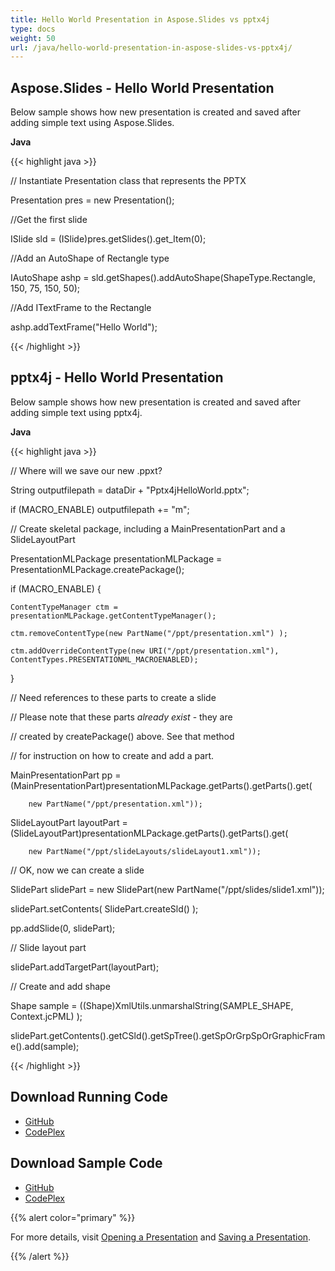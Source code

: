 ```yaml
---
title: Hello World Presentation in Aspose.Slides vs pptx4j
type: docs
weight: 50
url: /java/hello-world-presentation-in-aspose-slides-vs-pptx4j/
---
```


## **Aspose.Slides - Hello World Presentation**
Below sample shows how new presentation is created and saved after adding simple text using Aspose.Slides.

**Java**

{{< highlight java >}}

 // Instantiate Presentation class that represents the PPTX

Presentation pres = new Presentation();

//Get the first slide

ISlide sld = (ISlide)pres.getSlides().get_Item(0);

//Add an AutoShape of Rectangle type

IAutoShape ashp = sld.getShapes().addAutoShape(ShapeType.Rectangle, 150, 75, 150, 50);

//Add ITextFrame to the Rectangle

ashp.addTextFrame("Hello World");

{{< /highlight >}}
## **pptx4j - Hello World Presentation**
Below sample shows how new presentation is created and saved after adding simple text using pptx4j.

**Java**

{{< highlight java >}}

 // Where will we save our new .ppxt?

String outputfilepath = dataDir + "Pptx4jHelloWorld.pptx";

if (MACRO_ENABLE) outputfilepath += "m";

// Create skeletal package, including a MainPresentationPart and a SlideLayoutPart

PresentationMLPackage presentationMLPackage = PresentationMLPackage.createPackage();

if (MACRO_ENABLE) {

	ContentTypeManager ctm = presentationMLPackage.getContentTypeManager();

	ctm.removeContentType(new PartName("/ppt/presentation.xml") );

	ctm.addOverrideContentType(new URI("/ppt/presentation.xml"), ContentTypes.PRESENTATIONML_MACROENABLED);

}

// Need references to these parts to create a slide

// Please note that these parts *already exist* - they are

// created by createPackage() above.  See that method

// for instruction on how to create and add a part.

MainPresentationPart pp = (MainPresentationPart)presentationMLPackage.getParts().getParts().get(

		new PartName("/ppt/presentation.xml"));

SlideLayoutPart layoutPart = (SlideLayoutPart)presentationMLPackage.getParts().getParts().get(

		new PartName("/ppt/slideLayouts/slideLayout1.xml"));

// OK, now we can create a slide

SlidePart slidePart = new SlidePart(new PartName("/ppt/slides/slide1.xml"));

slidePart.setContents( SlidePart.createSld() );

pp.addSlide(0, slidePart);

// Slide layout part

slidePart.addTargetPart(layoutPart);


// Create and add shape

Shape sample = ((Shape)XmlUtils.unmarshalString(SAMPLE_SHAPE, Context.jcPML) );

slidePart.getContents().getCSld().getSpTree().getSpOrGrpSpOrGraphicFrame().add(sample);

{{< /highlight >}}
## **Download Running Code**
- [GitHub](https://github.com/aspose-slides/Aspose.Slides-for-Java/releases)
- [CodePlex](https://asposeslidesjavapptx4j.codeplex.com/releases)
## **Download Sample Code**
- [GitHub](https://github.com/aspose-slides/Aspose.Slides-for-Java)
- [CodePlex](https://asposeslidesjavapptx4j.codeplex.com/)

{{% alert color="primary" %}} 

For more details, visit [Opening a Presentation](http://docs.aspose.com:8082/docs/display/slidesjava/Opening+a+Presentation) and [Saving a Presentation](http://docs.aspose.com:8082/docs/display/slidesjava/Saving+a+Presentation).

{{% /alert %}}
